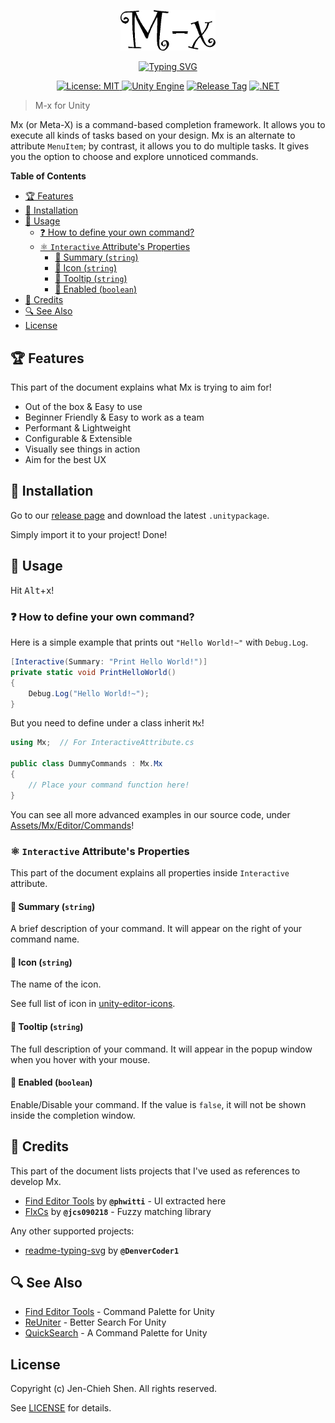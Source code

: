 <br/><br/>

<p align="center">
<img alt="Logo" src="./etc/logo.png" width="30%"/>
</p>

<p align="center">
<a href="https://git.io/typing-svg"><img src="https://readme-typing-svg.demolab.com?font=Fira+Code&pause=5000&color=38F75C&center=true&vCenter=true&width=435&lines=Design+your+own+style!" alt="Typing SVG" /></a>
</p>

<p align="center">
<a href="https://opensource.org/licenses/MIT"><img src="https://img.shields.io/badge/License-MIT-green.svg" alt="License: MIT">
<a href="https://unity3d.com/get-unity/download/archive"><img src="https://img.shields.io/badge/unity-2023.1.11f1-black.svg?style=flat&amp;logo=unity" alt="Unity Engine"></a>
<a href="https://github.com/jcs090218/Unity.Mx/releases/latest"><img src="https://img.shields.io/github/tag/jcs090218/Unity.Mx.svg?label=release&logo=github" alt="Release Tag"></a>
<a href="https://docs.unity3d.com/2018.3/Documentation/Manual/ScriptingRuntimeUpgrade.html"><img src="https://img.shields.io/badge/.NET-2.0-blueviolet.svg" alt=".NET"></a></p>
</p>

> M-x for Unity

Mx (or Meta-X) is a command-based completion framework. It allows you to execute all kinds of tasks
based on your design. Mx is an alternate to attribute `MenuItem`; by contrast, it allows you to do
multiple tasks. It gives you the option to choose and explore unnoticed commands.

<!-- markdown-toc start - Don't edit this section. Run M-x markdown-toc-refresh-toc -->
**Table of Contents**

- [🏆 Features](#🏆-features)
- [💾 Installation](#💾-installation)
- [🔨 Usage](#🔨-usage)
  - [❓ How to define your own command?](#❓-how-to-define-your-own-command)
  - [⚛ `Interactive` Attribute's Properties](#⚛-interactive-attributes-properties)
    - [🧪 Summary (`string`)](#🧪-summary-string)
    - [🧪 Icon (`string`)](#🧪-icon-string)
    - [🧪 Tooltip (`string`)](#🧪-tooltip-string)
    - [🧪 Enabled (`boolean`)](#🧪-enabled-boolean)
- [📌 Credits](#📌-credits)
- [🔍 See Also](#🔍-see-also)
- [License](#license)

<!-- markdown-toc end -->

## 🏆 Features

This part of the document explains what Mx is trying to aim for!

- Out of the box & Easy to use
- Beginner Friendly & Easy to work as a team
- Performant & Lightweight
- Configurable & Extensible
- Visually see things in action
- Aim for the best UX

## 💾 Installation

Go to our [release page](https://github.com/jcs090218/Unity.Mx/releases) and download the latest `.unitypackage`.

Simply import it to your project! Done!

## 🔨 Usage

Hit <kbd>Alt</kbd>+<kbd>x</kbd>!

### ❓ How to define your own command?

Here is a simple example that prints out `"Hello World!~"` with `Debug.Log`.

```cs
[Interactive(Summary: "Print Hello World!")]
private static void PrintHelloWorld()
{
    Debug.Log("Hello World!~");
}
```

But you need to define under a class inherit `Mx`!

```cs
using Mx;  // For InteractiveAttribute.cs

public class DummyCommands : Mx.Mx
{
    // Place your command function here!
}
```

You can see all more advanced examples in our source code, under
[Assets/Mx/Editor/Commands][]!

### ⚛ `Interactive` Attribute's Properties

This part of the document explains all properties inside `Interactive`
attribute.

<!-- TODO: Put a explain image here. -->

#### 🧪 Summary (`string`)

A brief description of your command. It will appear on the right of your
command name.

#### 🧪 Icon (`string`)

The name of the icon.

See full list of icon in [unity-editor-icons][].

#### 🧪 Tooltip (`string`)

The full description of your command. It will appear in the popup window when
you hover with your mouse.

#### 🧪 Enabled (`boolean`)

Enable/Disable your command. If the value is `false`, it will not be shown
inside the completion window.

## 📌 Credits

This part of the document lists projects that I've used as references to develop Mx.

- [Find Editor Tools][] by **`@phwitti`** - UI extracted here
- [FlxCs][] by **`@jcs090218`** - Fuzzy matching library

Any other supported projects:

- [readme-typing-svg][] by **`@DenverCoder1`**

## 🔍 See Also

- [Find Editor Tools][] - Command Palette for Unity
- [ReUniter][] - Better Search For Unity
- [QuickSearch][] - A Command Palette for Unity

## License

Copyright (c) Jen-Chieh Shen. All rights reserved.

See [LICENSE](./LICENSE) for details.


[Assets/Mx/Editor/Commands]: https://github.com/jcs090218/Unity.Mx/tree/master/Assets/Mx/Editor/Commands
[unity-editor-icons]: https://github.com/halak/unity-editor-icons

[Find Editor Tools]: https://github.com/phwitti/unity-find-editor-tools
[FlxCs]: https://github.com/jcs090218/FlxCs
[readme-typing-svg]: https://github.com/DenverCoder1/readme-typing-svg

[ReUniter]: https://assetstore.unity.com/packages/tools/utilities/reuniter-better-search-for-unity-28691
[QuickSearch]: https://github.com/appetizermonster/Unity3D-QuickSearch
